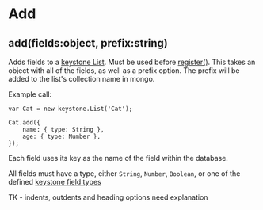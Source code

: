 # Add

## add(fields:object, prefix:string)
Adds fields to a [keystone List](./). Must be used before [register()](./register). This takes an object with all of the fields, as well as a prefix option. The prefix will be added to the list's collection name in mongo.

Example call:

```JS
var Cat = new keystone.List('Cat');

Cat.add({
	name: { type: String },
	age: { type: Number },
});
```

Each field uses its key as the name of the field within the database.

All fields must have a type, either `String`, `Number`, `Boolean`, or one of the defined [keystone field types](../field)

TK - indents, outdents and heading options need explanation
